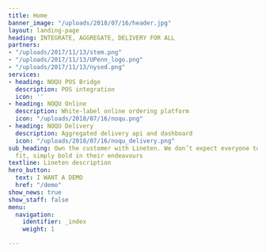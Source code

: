 ```yaml
---
title: Home
banner_image: "/uploads/2018/07/16/header.jpg"
layout: landing-page
heading: INTEGRATE, AGGREGATE, DELIVERY FOR ALL
partners:
- "/uploads/2017/11/13/stem.png"
- "/uploads/2017/11/13/UPenn_logo.png"
- "/uploads/2017/11/13/nysed.png"
services:
- heading: NOQU POS Bridge
  description: POS integration
  icon: ''
- heading: NOQU Online
  description: White-label online ordering platform
  icon: "/uploads/2018/07/16/noqu.png"
- heading: NOQU Delivery
  description: Aggregated delivery api and dashboard
  icon: "/uploads/2018/07/16/noqu_delivery.png"
sub_heading: Own the customer with Lineten. We don’t expect everyone to be a perfect
  fit, simply bold in their endeavours
textline: Lineten description
hero_button:
  text: I WANT A DEMO
  href: "/demo"
show_news: true
show_staff: false
menu:
  navigation:
    identifier: _index
    weight: 1

---
```

